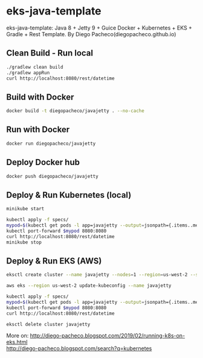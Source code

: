 # eks-java-template

eks-java-template: Java 8 + Jetty 9 + Guice Docker + Kubernetes + EKS + Gradle + Rest Template. By Diego Pacheco(diegopacheco.github.io)

## Clean Build - Run local
```bash
./gradlew clean build
./gradlew appRun
curl http://localhost:8080/rest/datetime
```

## Build with Docker
```bash
docker build -t diegopacheco/javajetty . --no-cache
```

## Run with Docker
```bash
docker run diegopacheco/javajetty
```

## Deploy Docker hub
```bash
docker push diegopacheco/javajetty
```

## Deploy & Run Kubernetes (local)
```bash
minikube start

kubectl apply -f specs/
mypod=$(kubectl get pods -l app=javajetty --output=jsonpath={.items..metadata.name})
kubectl port-forward $mypod 8080:8080
curl http://localhost:8080/rest/datetime
minikube stop
```

## Deploy & Run EKS (AWS)
```bash
eksctl create cluster --name javajetty --nodes=1 --region=us-west-2 --ssh-public-key=~/.ssh/kp_devpoc_k8s.pub

aws eks --region us-west-2 update-kubeconfig --name javajetty

kubectl apply -f specs/
mypod=$(kubectl get pods -l app=javajetty --output=jsonpath={.items..metadata.name})
kubectl port-forward $mypod 8080:8080
curl http://localhost:8080/rest/datetime

eksctl delete cluster javajetty
```

More on: http://diego-pacheco.blogspot.com/2019/02/running-k8s-on-eks.html <BR/>
         http://diego-pacheco.blogspot.com/search?q=kubernetes